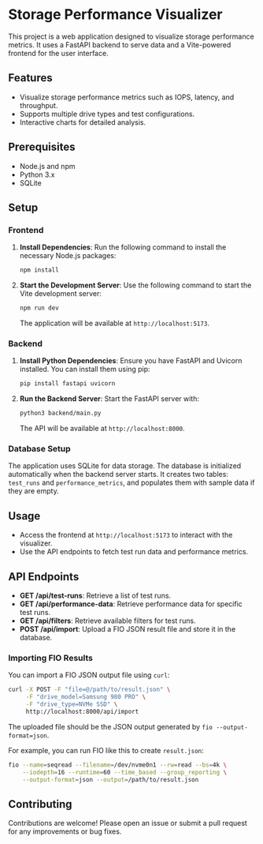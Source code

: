 # Storage Performance Visualizer

This project is a web application designed to visualize storage performance metrics. It uses a FastAPI backend to serve data and a Vite-powered frontend for the user interface.

## Features

- Visualize storage performance metrics such as IOPS, latency, and throughput.
- Supports multiple drive types and test configurations.
- Interactive charts for detailed analysis.

## Prerequisites

- Node.js and npm
- Python 3.x
- SQLite

## Setup

### Frontend

1. **Install Dependencies**: Run the following command to install the necessary Node.js packages:

   ```bash
   npm install
   ```

2. **Start the Development Server**: Use the following command to start the Vite development server:

   ```bash
   npm run dev
   ```

   The application will be available at `http://localhost:5173`.

### Backend

1. **Install Python Dependencies**: Ensure you have FastAPI and Uvicorn installed. You can install them using pip:

   ```bash
   pip install fastapi uvicorn
   ```

2. **Run the Backend Server**: Start the FastAPI server with:

   ```bash
   python3 backend/main.py
   ```

   The API will be available at `http://localhost:8000`.

### Database Setup

The application uses SQLite for data storage. The database is initialized automatically when the backend server starts. It creates two tables: `test_runs` and `performance_metrics`, and populates them with sample data if they are empty.

## Usage

- Access the frontend at `http://localhost:5173` to interact with the visualizer.
- Use the API endpoints to fetch test run data and performance metrics.

## API Endpoints

- **GET /api/test-runs**: Retrieve a list of test runs.
- **GET /api/performance-data**: Retrieve performance data for specific test runs.
- **GET /api/filters**: Retrieve available filters for test runs.
- **POST /api/import**: Upload a FIO JSON result file and store it in the database.

### Importing FIO Results

You can import a FIO JSON output file using `curl`:

```bash
curl -X POST -F "file=@/path/to/result.json" \
     -F "drive_model=Samsung 980 PRO" \
     -F "drive_type=NVMe SSD" \
     http://localhost:8000/api/import
```

The uploaded file should be the JSON output generated by `fio --output-format=json`.

For example, you can run FIO like this to create `result.json`:

```bash
fio --name=seqread --filename=/dev/nvme0n1 --rw=read --bs=4k \
    --iodepth=16 --runtime=60 --time_based --group_reporting \
    --output-format=json --output=/path/to/result.json
```

## Contributing

Contributions are welcome! Please open an issue or submit a pull request for any improvements or bug fixes. 

